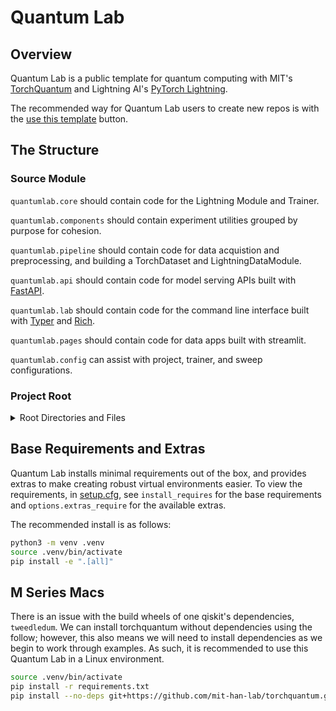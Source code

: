 # Quantum Lab

## Overview

Quantum Lab is a public template for quantum computing with MIT's [TorchQuantum](https://github.com/mit-han-lab/torchquantum) and Lightning AI's [PyTorch Lightning](https://lightning.ai/docs/pytorch/stable/).

The recommended way for Quantum Lab users to create new repos is with the [use this template](https://docs.github.com/en/repositories/creating-and-managing-repositories/creating-a-repository-from-a-template) button.

## The Structure

### Source Module

`quantumlab.core` should contain code for the Lightning Module and Trainer.

`quantumlab.components` should contain experiment utilities grouped by purpose for cohesion.

`quantumlab.pipeline` should contain code for data acquistion and preprocessing, and building a TorchDataset and LightningDataModule.

`quantumlab.api` should contain code for model serving APIs built with [FastAPI](https://fastapi.tiangolo.com/project-generation/#machine-learning-models-with-spacy-and-fastapi).

`quantumlab.lab` should contain code for the command line interface built with [Typer](https://typer.tiangolo.com/) and [Rich](https://rich.readthedocs.io/en/stable/).

`quantumlab.pages` should contain code for data apps built with streamlit.

`quantumlab.config` can assist with project, trainer, and sweep configurations.

### Project Root

<details>
    <summary>Root Directories and Files</summary>
    <br>

`app.py` is the Lightning App.

`assets` directory contains CSS and images for pages.

`data` directory should be used to cache the TorchDataset and training splits locally if the size of the dataset allows for local storage. additionally, this directory should be used to cache predictions during HPO sweeps.

`docs` directory should be used to store technical documentation.

`logs` directory will store logs generated from experiment managers and profilers.

`models` directory will store training checkpoints and the pre-trained production model.

`notebooks` directory can be used to present exploratory data analysis, explain math concepts, and create a presentation notebook to accompany a conference style paper.

`requirements` directory should mirror base requirements and extras found in setup.cfg. the requirements directory and _requirements.txt_ at root are required by the basic CircleCI GitHub Action.

`tests` module contains unit and integration tests targeted by pytest.

`.lightning` and `.lightningignore` are used by Lightning as config files.

`setup.py` `setup.cfg` `pyproject.toml` and `MANIFEST.ini` assist with packaging the Python project.

`.pre-commit-config.yaml` is required by pre-commit to install its git-hooks.

</details>

## Base Requirements and Extras

Quantum Lab installs minimal requirements out of the box, and provides extras to make creating robust virtual environments easier. To view the requirements, in [setup.cfg](setup.cfg), see `install_requires` for the base requirements and `options.extras_require` for the available extras.

The recommended install is as follows:

```sh
python3 -m venv .venv
source .venv/bin/activate
pip install -e ".[all]"
```

## M Series Macs

There is an issue with the build wheels of one qiskit's dependencies, `tweedledum`. We can install torchquantum without dependencies using the follow; however, this also means we will need to install dependencies as we begin to work through examples. As such, it is recommended to use this Quantum Lab in a Linux environment.

```sh
source .venv/bin/activate
pip install -r requirements.txt
pip install --no-deps git+https://github.com/mit-han-lab/torchquantum.git
```

